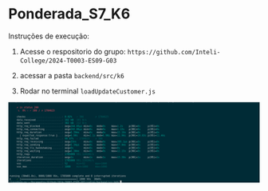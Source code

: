 # Ponderada_S7_K6
Instruções de execução:

1. Acesse o respositorio do grupo: ``` https://github.com/Inteli-College/2024-T0003-ES09-G03 ```

2. acessar a pasta ``` backend/src/k6 ```

3. Rodar no terminal ``` loadUpdateCustomer.js ```

<img src="./Captura de tela de 2024-03-24 20-44-10.png"> </img>
